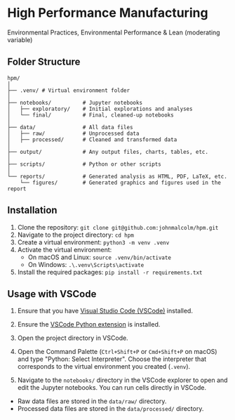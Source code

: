 # High Performance Manufacturing 
Environmental Practices, Environmental Performance & Lean (moderating variable)

## Folder Structure
```
hpm/
│
├── .venv/ # Virtual environment folder
│
├── notebooks/          # Jupyter notebooks
│   ├── exploratory/    # Initial explorations and analyses
│   └── final/          # Final, cleaned-up notebooks
│
├── data/               # All data files
│   ├── raw/            # Unprocessed data
│   ├── processed/      # Cleaned and transformed data
│
├── output/             # Any output files, charts, tables, etc.
│
├── scripts/            # Python or other scripts
│
└── reports/            # Generated analysis as HTML, PDF, LaTeX, etc.
    └── figures/        # Generated graphics and figures used in the report
```
## Installation

1. Clone the repository: `git clone git@github.com:johnmalcolm/hpm.git`
2. Navigate to the project directory: `cd hpm`
3. Create a virtual environment: `python3 -m venv .venv`
4. Activate the virtual environment:
    - On macOS and Linux: `source .venv/bin/activate`
    - On Windows: `.\.venv\Scripts\activate`
5. Install the required packages: `pip install -r requirements.txt`

## Usage with VSCode

1. Ensure that you have [Visual Studio Code (VSCode)](https://code.visualstudio.com/) installed.

2. Ensure the [VSCode Python extension](https://marketplace.visualstudio.com/items?itemName=ms-python.python) is installed.

3. Open the project directory in VSCode.

4. Open the Command Palette (`Ctrl+Shift+P` or `Cmd+Shift+P` on macOS) and type "Python: Select Interpreter". Choose the interpreter that corresponds to the virtual environment you created (`.venv`).

5. Navigate to the `notebooks/` directory in the VSCode explorer to open and edit the Jupyter notebooks. You can run cells directly in VSCode.

- Raw data files are stored in the `data/raw/` directory.
- Processed data files are stored in the `data/processed/` directory.

